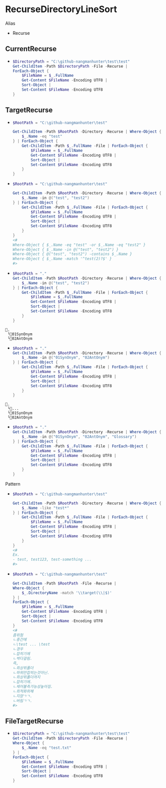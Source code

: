 # RecurseDirectoryLineSort
Alias
- Recurse
## CurrentRecurse
- ```ps1
  $DirectoryPath = "C:\github-nangmanhunter\test\test" 
  Get-ChildItem -Path $DirectoryPath -File -Recurse | 
  ForEach-Object {
      $FileName = $_.FullName
      Get-Content $FileName -Encoding UTF8 | 
      Sort-Object | 
      Set-Content $FileName -Encoding UTF8
  }
  ```


## TargetRecurse
- ```ps1
  $RootPath = "C:\github-nangmanhunter\test"

  Get-ChildItem -Path $RootPath -Directory -Recurse | Where-Object {
      $_.Name -eq "test"
  } | ForEach-Object {
      Get-ChildItem -Path $_.FullName -File | ForEach-Object {
          $FileName = $_.FullName
          Get-Content $FileName -Encoding UTF8 |
          Sort-Object |
          Set-Content $FileName -Encoding UTF8
      }
  }
  ```
- ```ps1
  $RootPath = "C:\github-nangmanhunter\test"

  Get-ChildItem -Path $RootPath -Directory -Recurse | Where-Object {
      $_.Name -in @("test", "test2")
  } | ForEach-Object {
      Get-ChildItem -Path $_.FullName -File | ForEach-Object {
          $FileName = $_.FullName
          Get-Content $FileName -Encoding UTF8 |
          Sort-Object |
          Set-Content $FileName -Encoding UTF8
      }
  }
  <#
  Where-Object { $_.Name -eq "test" -or $_.Name -eq "test2" }
  Where-Object { $_.Name -in @("test", "test2") }
  Where-Object { @("test", "test2") -contains $_.Name }
  Where-Object { $_.Name -match '^test(2)?$' }
  #>
  ```
- ```ps1
  $RootPath = "."
  Get-ChildItem -Path $RootPath -Directory -Recurse | Where-Object {
      $_.Name -in @("test", "test2")
  } | ForEach-Object {
      Get-ChildItem -Path $_.FullName -File | ForEach-Object {
          $FileName = $_.FullName
          Get-Content $FileName -Encoding UTF8 |
          Sort-Object |
          Set-Content $FileName -Encoding UTF8
      }
  }
  ```


```
📁.
 └📁01SynOnym
 └📁02AntOnym 
```
- ```ps1
  $RootPath = "."
  Get-ChildItem -Path $RootPath -Directory -Recurse | Where-Object {
      $_.Name -in @("01SynOnym", "02AntOnym")
  } | ForEach-Object {
      Get-ChildItem -Path $_.FullName -File | ForEach-Object {
          $FileName = $_.FullName
          Get-Content $FileName -Encoding UTF8 |
          Sort-Object |
          Set-Content $FileName -Encoding UTF8
      }
  }
  ```




```
📁.
 └📁...
 └📁01SynOnym
 └📁02AntOnym 
```
- ```ps1
  $RootPath = "."
  Get-ChildItem -Path $RootPath -Directory -Recurse | Where-Object {
      $_.Name -in @("01SynOnym", "02AntOnym", "Glossary")
  } | ForEach-Object {
      Get-ChildItem -Path $_.FullName -File | ForEach-Object {
          $FileName = $_.FullName
          Get-Content $FileName -Encoding UTF8 |
          Sort-Object |
          Set-Content $FileName -Encoding UTF8
      }
  }
  ```


Pattern  
- ```ps1
  $RootPath = "C:\github-nangmanhunter\test"

  Get-ChildItem -Path $RootPath -Directory -Recurse | Where-Object {
      $_.Name -like "test*"
  } | ForEach-Object {
      Get-ChildItem -Path $_.FullName -File | ForEach-Object {
          $FileName = $_.FullName
          Get-Content $FileName -Encoding UTF8 |
          Sort-Object |
          Set-Content $FileName -Encoding UTF8
      }
  }
  <#
  Ex.
  - test, test123, test-something ...
  #>
  ```
- ```ps1
  $RootPath = "C:\github-nangmanhunter\test"

  Get-ChildItem -Path $RootPath -File -Recurse | 
  Where-Object {
      $_.DirectoryName -match '\\target(\\|$)'
  } |
  ForEach-Object {
      $FileName = $_.FullName
      Get-Content $FileName -Encoding UTF8 |
      Sort-Object |
      Set-Content $FileName -Encoding UTF8
  }
  <#
  좀위험
  ㄴ중간에
  ㄴ\test ... \test
  ㄴ경우
  ㄴ잡히기에
  ㄴ싹다걸림.
  즉,
  ㄴ최상위폴더
  ㄴ하위만잡히는것아닌.
  ㄴ최상위폴더까지
  ㄴ잡히기에.
  ㄴ제어불측가능성높아짐.
  ㄴ최적화위해
  ㄴ지양ㄱㄱ.
  ㄴ버림ㄱㄱ.
  #>
  ```

## FileTargetRecurse
- ```ps1
  $DirectoryPath = "C:\github-nangmanhunter\test\test" 
  Get-ChildItem -Path $DirectoryPath -File -Recurse | 
  Where-Object {
      $_.Name -eq "test.txt"
  } |
  ForEach-Object {
      $FileName = $_.FullName
      Get-Content $FileName -Encoding UTF8 | 
      Sort-Object | 
      Set-Content $FileName -Encoding UTF8
  }
  ```

